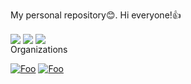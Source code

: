 My personal repository:blush:.
Hi everyone!:+1:
</br>

  <img align="center" src="https://github-readme-stats-sigma-five.vercel.app/api?username=OtabekVaxobov&show_icons=true&include_all_commits=true&theme=" />

<img align="center" src="https://github-readme-stats-sigma-five.vercel.app/api/top-langs/?username=OtabekVaxobov&layout=compact&theme=" />

<img align="center" src="https://www.codewars.com/users/rsschool_39291941279e5d13/badges/micro" />
</br>
Organizations
</br>

<a href="https://github.com/unicon-soft-uz" rel="some text">![Foo](https://avatars.githubusercontent.com/u/124038202?s=96&v=4)</a>
<a href="https://github.com/Gulistan-Developers-Community" rel="some text">![Foo](https://avatars.githubusercontent.com/u/105513348?s=96&v=4)</a>
